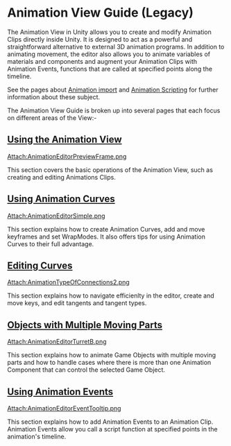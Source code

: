 Animation View Guide (Legacy)
=============================


The <span class=keyword>Animation View</span> in Unity allows you to create and modify <span class=keyword>Animation Clips</span> directly inside Unity. It is designed to act as a powerful and straightforward alternative to external 3D animation programs. In addition to animating movement, the editor also allows you to animate variables of materials and components and augment your Animation Clips with <span class=keyword>Animation Events</span>, functions that are called at specified points along the timeline.

See the pages about [Animation import](Animations.md) and [Animation Scripting](AnimationScripting.md) for further information about these subject.

The Animation View Guide is broken up into several pages that each focus on different areas of the View:-

[Using the Animation View](animeditor-UsingAnimationEditor.md)
--------------------------------------------------------------


[Attach:AnimationEditorPreviewFrame.png](animeditor-UsingAnimationEditor.md)

This section covers the basic operations of the <span class=keyword>Animation View</span>, such as creating and editing <span class=keyword>Animations Clips</span>.


[Using Animation Curves](animeditor-AnimationCurves.md)
-------------------------------------------------------


[Attach:AnimationEditorSimple.png](animeditor-AnimationCurves.md)

This section explains how to create <span class=keyword>Animation Curves</span>, add and move <span class=keyword>keyframes</span> and set WrapModes. It also offers tips for using <span class=keyword>Animation Curves</span> to their full advantage.


[Editing Curves](EditingCurves.md)
----------------------------------


[Attach:AnimationTypeOfConnections2.png](EditingCurves.md)

This section explains how to navigate efficienlty in the editor, create and move <span class=keyword>keys</span>, and edit <span class=keyword>tangents</span> and tangent types.


[Objects with Multiple Moving Parts](animeditor-MultipleParts.md)
-----------------------------------------------------------------


[Attach:AnimationEditorTurretB.png](animeditor-MultipleParts.md)

This section explains how to animate <span class=keyword>Game Objects</span> with multiple moving parts and how to handle cases where there is more than one <span class=keyword>Animation Component</span> that can control the selected <span class=keyword>Game Object</span>.


[Using Animation Events](animeditor-AnimationEvents.md)
-------------------------------------------------------


[Attach:AnimationEditorEventTooltip.png](animeditor-AnimationEvents.md)

This section explains how to add <span class=keyword>Animation Events</span> to an <span class=keyword>Animation Clip</span>. Animation Events allow you call a script function at specified points in the animation's timeline.

